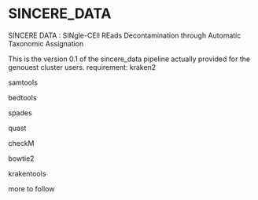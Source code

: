 # SINCERE_DATA
SINCERE DATA : SINgle-CEll REads Decontamination through Automatic Taxonomic Assignation

This is the version 0.1 of the sincere_data pipeline actually provided for the genouest cluster users. 
requirement:
kraken2

samtools

bedtools

spades

quast

checkM

bowtie2

krakentools

more to follow
